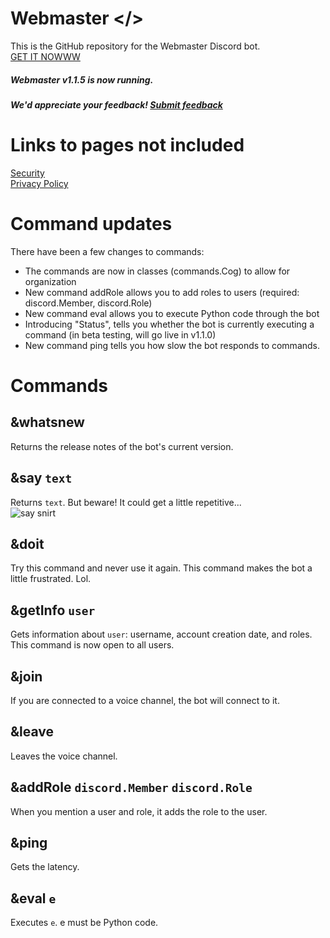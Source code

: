 # Webmaster </>
This is the GitHub repository for the Webmaster Discord bot. <br>
<a href="https://discord.com/api/oauth2/authorize?client_id=908462997687660574&permissions=8&scope=bot">GET IT NOWWW</a>

##### Webmaster v1.1.5 is now running.

##### We'd appreciate your feedback! <a href="https://forms.gle/jpRsdyQzcKaJtApm8">Submit feedback</a>

# Links to pages not included
<a href="https://webmasterbot.github.io/webm/SECURITY">Security</a><br>
<a href="https://webmasterbot.github.io/webm/privacy">Privacy Policy</a>

# Command updates
There have been a few changes to commands:
* The commands are now in classes (commands.Cog) to allow for organization
* New command addRole allows you to add roles to users (required: discord.Member, discord.Role)
* New command eval allows you to execute Python code through the bot
* Introducing "Status", tells you whether the bot is currently executing a command (in beta testing, will go live in v1.1.0)
* New command ping tells you how slow the bot responds to commands.

# Commands
## &whatsnew
Returns the release notes of the bot's current version.

## &say `text`
Returns `text`. But beware! It could get a little repetitive... <br>
![say snirt](https://user-images.githubusercontent.com/71795010/156643439-8d07ef25-9e8b-4bdd-8a9c-42f1f26ce71c.png)

## &doit
Try this command and never use it again. This command makes the bot a little frustrated. Lol.

## &getInfo `user`
Gets information about `user`: username, account creation date, and roles. This command is now open to all users.

## &join
If you are connected to a voice channel, the bot will connect to it.

## &leave
Leaves the voice channel.

## &addRole `discord.Member` `discord.Role`
When you mention a user and role, it adds the role to the user.

## &ping
Gets the latency.

## &eval `e`
Executes `e`. e must be Python code.
